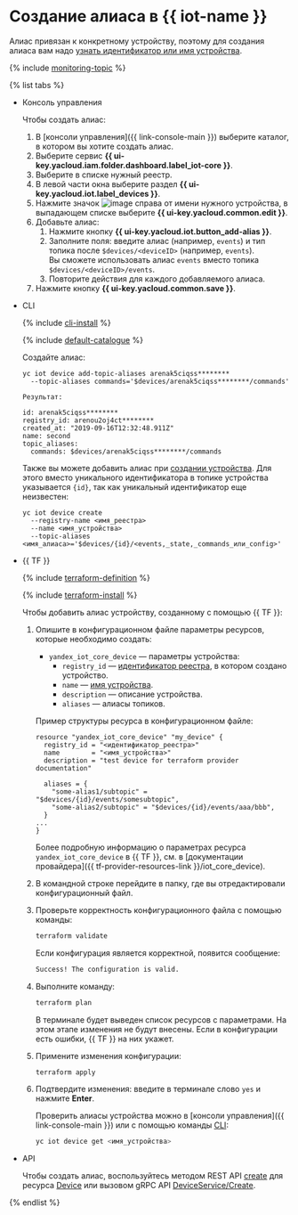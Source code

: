 # Создание алиаса в {{ iot-name }}

Алиас привязан к конкретному устройству, поэтому для создания алиаса вам надо [узнать идентификатор или имя устройства](../device-list.md).

{% include [monitoring-topic](../../../../_includes/iot-core/monitoring-topic.md) %}

{% list tabs %}

- Консоль управления

   Чтобы создать алиас:

   1. В [консоли управления]({{ link-console-main }}) выберите каталог, в котором вы хотите создать алиас.
   1. Выберите сервис **{{ ui-key.yacloud.iam.folder.dashboard.label_iot-core }}**.
   1. Выберите в списке нужный реестр.
   1. В левой части окна выберите раздел **{{ ui-key.yacloud.iot.label_devices }}**.
   1. Нажмите значок ![image](../../../../_assets/horizontal-ellipsis.svg) справа от имени нужного устройства, в выпадающем списке выберите **{{ ui-key.yacloud.common.edit }}**.
   1. Добавьте алиас:
      1. Нажмите кнопку **{{ ui-key.yacloud.iot.button_add-alias }}**.
      1. Заполните поля: введите алиас (например, `events`) и тип топика после `$devices/<deviceID>` (например, `events`).<br/>Вы сможете использовать алиас `events` вместо топика `$devices/<deviceID>/events`.
      1. Повторите действия для каждого добавляемого алиаса.
   1. Нажмите кнопку **{{ ui-key.yacloud.common.save }}**.

- CLI
    
    {% include [cli-install](../../../../_includes/cli-install.md) %}
    
    {% include [default-catalogue](../../../../_includes/default-catalogue.md) %}
    
    Создайте алиас: 
    
    ```
    yc iot device add-topic-aliases arenak5ciqss********
      --topic-aliases commands='$devices/arenak5ciqss********/commands'
    ```
	
	  Результат:
	  
    ```
    id: arenak5ciqss********
    registry_id: arenou2oj4ct********
    created_at: "2019-09-16T12:32:48.911Z"
    name: second
    topic_aliases:
      commands: $devices/arenak5ciqss********/commands
    ``` 

    Также вы можете добавить алиас при [создании устройства](../device-create.md). Для этого вместо уникального идентификатора в топике устройства указывается `{id}`, так как уникальный идентификатор еще неизвестен:
    
    ```
    yc iot device create
      --registry-name <имя_реестра>
      --name <имя_устройства>
      --topic-aliases <имя_алиаса>='$devices/{id}/<events,_state,_commands_или_config>'
    ```

- {{ TF }}

  {% include [terraform-definition](../../../../_tutorials/terraform-definition.md) %}

  {% include [terraform-install](../../../../_includes/terraform-install.md) %}

  Чтобы добавить алиас устройству, созданному с помощью {{ TF }}:

  1. Опишите в конфигурационном файле параметры ресурсов, которые необходимо создать:

     * `yandex_iot_core_device` — параметры устройства:
       * `registry_id` — [идентификатор реестра](../../registry/registry-list.md#registry-list), в котором создано устройство.
       * `name` — [имя устройства](../device-list.md#device-list).
       * `description` — описание устройства.
       * `aliases` — алиасы топиков.

      Пример структуры ресурса в конфигурационном файле:

      ```hcl
      resource "yandex_iot_core_device" "my_device" {
        registry_id = "<идентификатор_реестра>"
        name        = "<имя_устройства>"
        description = "test device for terraform provider documentation"

        aliases = {
          "some-alias1/subtopic" = "$devices/{id}/events/somesubtopic",
          "some-alias2/subtopic" = "$devices/{id}/events/aaa/bbb",
        }
      ...
      }
      ```

      Более подробную информацию о параметрах ресурса `yandex_iot_core_device` в {{ TF }}, см. в [документации провайдера]({{ tf-provider-resources-link }}/iot_core_device).
  1. В командной строке перейдите в папку, где вы отредактировали конфигурационный файл.
  1. Проверьте корректность конфигурационного файла с помощью команды:

      ```bash
      terraform validate
      ```
     
      Если конфигурация является корректной, появится сообщение:
     
      ```bash
      Success! The configuration is valid.
      ```

  1. Выполните команду:

      ```bash
      terraform plan
      ```
  
      В терминале будет выведен список ресурсов с параметрами. На этом этапе изменения не будут внесены. Если в конфигурации есть ошибки, {{ TF }} на них укажет.
  1. Примените изменения конфигурации:

      ```bash
      terraform apply
      ```
     
  1. Подтвердите изменения: введите в терминале слово `yes` и нажмите **Enter**.

      Проверить алиасы устройства можно в [консоли управления]({{ link-console-main }}) или с помощью команды [CLI](../../../../cli/quickstart.md):

      ```bash
      yc iot device get <имя_устройства>
      ```

- API

  Чтобы создать алиас, воспользуйтесь методом REST API [create](../../../api-ref/Device/create.md) для ресурса [Device](../../../api-ref/Device/index.md) или вызовом gRPC API [DeviceService/Create](../../../api-ref/grpc/device_service.md#Create).

{% endlist %}